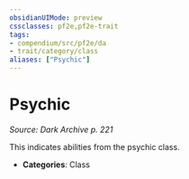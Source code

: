 ```yaml
---
obsidianUIMode: preview
cssclasses: pf2e,pf2e-trait
tags:
- compendium/src/pf2e/da
- trait/category/class
aliases: ["Psychic"]
---
```

# Psychic  
*Source: Dark Archive p. 221*  

This indicates abilities from the psychic class.

- **Categories**: Class